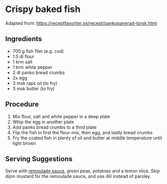 # Crispy baked fish
Adapted from: https://receptfavoriter.se/recept/pankopanerad-torsk.html
## Ingredients
- 700 g fish filet (e.g. cod)
- 1.5 dl flour
- 1 krm salt
- 1 krm white pepper
- 2 dl panko bread crumbs
- 2x egg
- 3 msk raps oil (to fry)
- 3 msk butter (to fry)
## Procedure
1. Mix flour, salt and white pepper in a deep plate
2. Whip the egg in another plate
3. Add panko bread crumbs to a third plate
4. Flip the fish in first the flour-mix, then egg, and lastly bread crumbs
5. Fry the coated fish in plenty of oil and butter at middle temperature until light brown
## Serving Suggestions
Serve with [remoulade sauce](https://github.com/henningonsbring/Recipes/blob/main/remoulade_sauce.md), green peas, potatoes and a lemon slice. Skip dijon mustard for the remoulade sauce, and use dill instead of parsley.
